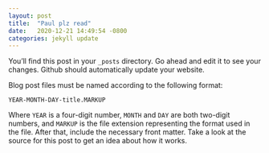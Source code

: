 ```yaml
---
layout: post
title:  "Paul plz read"
date:   2020-12-21 14:49:54 -0800
categories: jekyll update
---
```

You’ll find this post in your `_posts` directory. Go ahead and edit it to see your changes. Github should automatically update your website.

Blog post files must be named according to the following format:

`YEAR-MONTH-DAY-title.MARKUP`

Where `YEAR` is a four-digit number, `MONTH` and `DAY` are both two-digit numbers, and `MARKUP` is the file extension representing the format used in the file. After that, include the necessary front matter. Take a look at the source for this post to get an idea about how it works.
